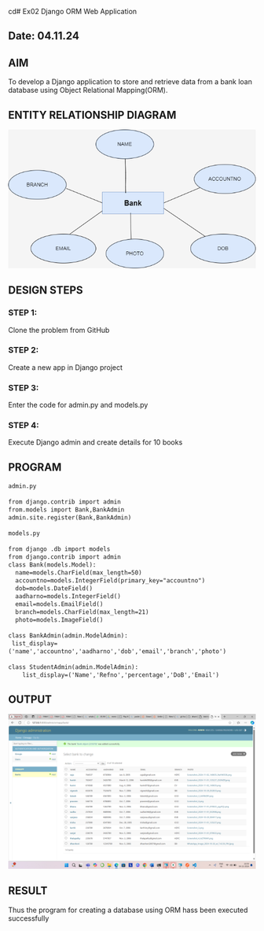 cd# Ex02 Django ORM Web Application
## Date: 04.11.24

## AIM
To develop a Django application to store and retrieve data from a bank loan database using Object Relational Mapping(ORM).

## ENTITY RELATIONSHIP DIAGRAM
![alt text](FLOWCHART.png)


## DESIGN STEPS

### STEP 1:
Clone the problem from GitHub

### STEP 2:
Create a new app in Django project

### STEP 3:
Enter the code for admin.py and models.py

### STEP 4:
Execute Django admin and create details for 10 books

## PROGRAM
```
admin.py

from django.contrib import admin
from.models import Bank,BankAdmin
admin.site.register(Bank,BankAdmin)

models.py

from django .db import models
from django.contrib import admin
class Bank(models.Model):
  name=models.CharField(max_length=50)
  accountno=models.IntegerField(primary_key="accountno")
  dob=models.DateField()
  aadharno=models.IntegerField()
  email=models.EmailField() 
  branch=models.CharField(max_length=21)
  photo=models.ImageField()

class BankAdmin(admin.ModelAdmin):
 list_display=('name','accountno','aadharno','dob','email','branch','photo')
	
class StudentAdmin(admin.ModelAdmin):
	list_display=('Name','Refno','percentage','DoB','Email')
```


## OUTPUT
![alt text](<Screenshot 2024-11-04 225522.png>)



## RESULT
Thus the program for creating a database using ORM hass been executed successfully

